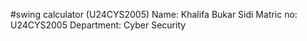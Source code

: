 #swing calculator (U24CYS2005)
Name: Khalifa Bukar Sidi
Matric no: U24CYS2005
Department: Cyber Security
